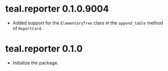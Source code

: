 # teal.reporter 0.1.0.9004

* Added support for the `ElementaryTree` class in the `append_table` method of `ReportCard`.

# teal.reporter 0.1.0

* Initialize the package.
